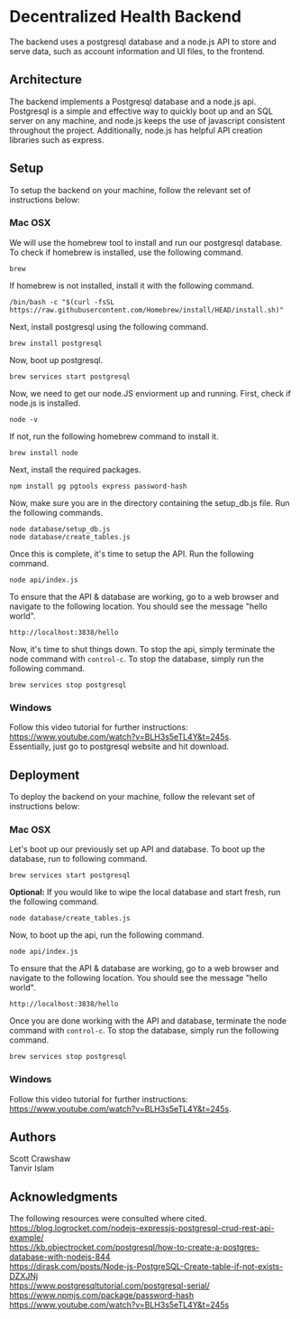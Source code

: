 
# Decentralized Health Backend

The backend uses a postgresql database and a node.js API to store and serve data, such as account information and UI files, to the frontend.

## Architecture

The backend implements a Postgresql database and a node.js api. Postgresql is a simple and effective way to quickly boot up and an SQL server on any machine, and node.js keeps the use of javascript consistent throughout the project. Additionally, node.js has helpful API creation libraries such as express.

## Setup

To setup the backend on your machine, follow the relevant set of instructions below:

### Mac OSX
We will use the homebrew tool to install and run our postgresql database. To check if homebrew is installed, use the following command.

    brew

If homebrew is not installed, install it with the following command.

    /bin/bash -c "$(curl -fsSL https://raw.githubusercontent.com/Homebrew/install/HEAD/install.sh)"

Next, install postgresql using the following command.

    brew install postgresql

Now, boot up postgresql.

    brew services start postgresql

Now, we need to get our node.JS enviorment up and running. First, check if node.js is installed.

    node -v

If not, run the following homebrew command to install it.

    brew install node

Next, install the required packages.

    npm install pg pgtools express password-hash

Now, make sure you are in the directory containing the setup_db.js file. Run the following commands.

    node database/setup_db.js
    node database/create_tables.js

Once this is complete, it's time to setup the API. Run the following command.

    node api/index.js

To ensure that the API & database are working, go to a web browser and navigate to the following location. You should see the message "hello world".

    http://localhost:3838/hello

Now, it's time to shut things down. To stop the api, simply terminate the node command with `control-c`. To stop the database, simply run the following command.

    brew services stop postgresql
    
### Windows
Follow this video tutorial for further instructions:  
https://www.youtube.com/watch?v=BLH3s5eTL4Y&t=245s.  
Essentially, just go to postgresql website and hit download.

## Deployment
To deploy the backend on your machine, follow the relevant set of instructions below:

### Mac OSX
Let's boot up our previously set up API and database. To boot up the database, run to following command.

    brew services start postgresql

**Optional:** If you would like to wipe the local database and start fresh, run the following command.

    node database/create_tables.js

Now, to boot up the api, run the following command.

    node api/index.js

To ensure that the API & database are working, go to a web browser and navigate to the following location. You should see the message "hello world".

    http://localhost:3838/hello

Once you are done working with the API and database, terminate the node command with `control-c`. To stop the database, simply run the following command.

    brew services stop postgresql
    
### Windows 
Follow this video tutorial for further instructions:  
https://www.youtube.com/watch?v=BLH3s5eTL4Y&t=245s.

## Authors

Scott Crawshaw  
Tanvir Islam

## Acknowledgments
The following resources were consulted where cited.  
https://blog.logrocket.com/nodejs-expressjs-postgresql-crud-rest-api-example/  
https://kb.objectrocket.com/postgresql/how-to-create-a-postgres-database-with-nodejs-844  
https://dirask.com/posts/Node-js-PostgreSQL-Create-table-if-not-exists-DZXJNj  
https://www.postgresqltutorial.com/postgresql-serial/  
https://www.npmjs.com/package/password-hash
https://www.youtube.com/watch?v=BLH3s5eTL4Y&t=245s
